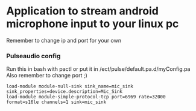 # Application to stream android microphone input to your linux pc

Remember to change ip and port for your own

### Pulseaudio config

Run this in bash with pactl or put it in /ect/pulse/default.pa.d/myConfig.pa
Also remember to change port ;)

```
load-module module-null-sink sink_name=mic_sink sink_properties=device.description=Mic_Sink
load-module module-simple-protocol-tcp port=6969 rate=32000 format=s16le channels=1 sink=mic_sink
```
